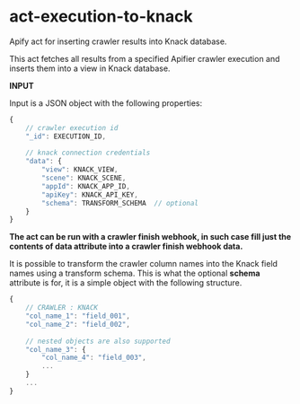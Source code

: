 # act-execution-to-knack

Apify act for inserting crawler results into Knack database.

This act fetches all results from a specified Apifier crawler execution and inserts them into
a view in Knack database.

**INPUT**

Input is a JSON object with the following properties:

```javascript
{ 
    // crawler execution id
    "_id": EXECUTION_ID,
    
    // knack connection credentials
    "data": {
        "view": KNACK_VIEW,
        "scene": KNACK_SCENE,
        "appId": KNACK_APP_ID,
        "apiKey": KNACK_API_KEY,
        "schema": TRANSFORM_SCHEMA  // optional
    }
}
```

__The act can be run with a crawler finish webhook, in such case fill just the contents of data 
attribute into a crawler finish webhook data.__

It is possible to transform the crawler column names into the Knack field names using a transform schema.
This is what the optional __schema__ attribute is for, it is a simple object with the following structure.

```javascript
{
    // CRAWLER : KNACK
    "col_name_1": "field_001",
    "col_name_2": "field_002",
    
    // nested objects are also supported
    "col_name_3": {
        "col_name_4": "field_003",
        ...
    }
    ...
}
```
